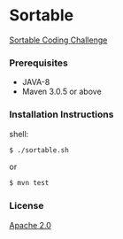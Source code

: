 # Sortable

[Sortable Coding Challenge]

### Prerequisites

* JAVA-8
* Maven 3.0.5 or above

### Installation Instructions

shell:
```sh
$ ./sortable.sh
```
or

```sh
$ mvn test
```
### License

[Apache 2.0]

[//]:#
[Sortable Coding Challenge]: <http://sortable.com/challenge/>
[Apache 2.0]: <http://www.apache.org/licenses/LICENSE-2.0>
